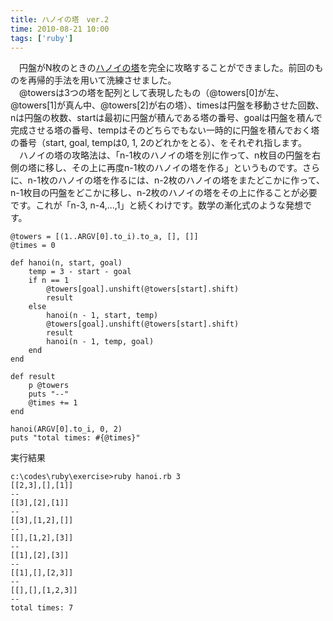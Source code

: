 ```yaml
---
title: ハノイの塔　ver.2
time: 2010-08-21 10:00
tags: ['ruby']
---
```


　円盤がN枚のときの[ハノイの塔](http://ja.wikipedia.org/wiki/%E3%83%8F%E3%83%8E%E3%82%A4%E3%81%AE%E5%A1%94)を完全に攻略することができました。前回のものを再帰的手法を用いて洗練させました。  
　@towersは3つの塔を配列として表現したもの（@towers[0]が左、@towers[1]が真ん中、@towers[2]が右の塔）、timesは円盤を移動させた回数、nは円盤の枚数、startは最初に円盤が積んである塔の番号、goalは円盤を積んで完成させる塔の番号、tempはそのどちらでもない一時的に円盤を積んでおく塔の番号（start, goal, tempは0, 1, 2のどれかをとる）、をそれぞれ指します。  
　ハノイの塔の攻略法は、「n-1枚のハノイの塔を別に作って、n枚目の円盤を右側の塔に移し、その上に再度n-1枚のハノイの塔を作る」というものです。さらに、n-1枚のハノイの塔を作るには、n-2枚のハノイの塔をまたどこかに作って、n-1枚目の円盤をどこかに移し、n-2枚のハノイの塔をその上に作ることが必要です。これが「n-3, n-4,...,1」と続くわけです。数学の漸化式のような発想です。

```
@towers = [(1..ARGV[0].to_i).to_a, [], []]
@times = 0

def hanoi(n, start, goal)
	temp = 3 - start - goal
	if n == 1
		@towers[goal].unshift(@towers[start].shift)
		result
	else
		hanoi(n - 1, start, temp)
		@towers[goal].unshift(@towers[start].shift)
		result
		hanoi(n - 1, temp, goal)
	end
end

def result
	p @towers
	puts "--"
	@times += 1
end

hanoi(ARGV[0].to_i, 0, 2)
puts "total times: #{@times}"
```

実行結果

```
c:\codes\ruby\exercise>ruby hanoi.rb 3
[[2,3],[],[1]]
--
[[3],[2],[1]]
--
[[3],[1,2],[]]
--
[[],[1,2],[3]]
--
[[1],[2],[3]]
--
[[1],[],[2,3]]
--
[[],[],[1,2,3]]
--
total times: 7
```
